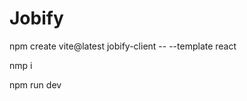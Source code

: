 # Jobify

npm create vite@latest jobify-client -- --template react

nmp i

npm run dev

<!--
Default CSS Starter объяснение https://www.youtube.com/watch?v=UDdyGNlQK5w
repo - https://github.com/john-smilga/default-starter
создать favicon  https://favicon.io/
изображения с контролем основного цвета https://undraw.co/ картинки для сайта
 -->
